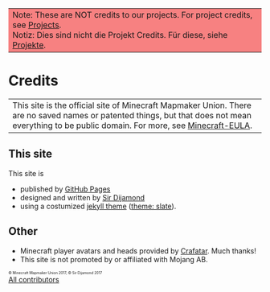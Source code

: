 <table align="center"><tr><td bgcolor="#F78181">Note: These are NOT credits to our projects. For project credits, see <a href="https://themaun.github.io/en/Projects">Projects</a>.<br />Notiz: Dies sind nicht die Projekt Credits. Für diese, siehe <a href="https://themaun.github.io/Projekte">Projekte</a>.</td></tr></table>

# Credits
<table align="center"><tr><td>This site is the official site of Minecraft Mapmaker Union. There are no saved names or patented things, but that does not mean everything to be public domain. For more, see <a href="https://account.mojang.com/documents/minecraft_eula">Minecraft-EULA</a>.</td></tr></table>

## This site
This site is  
* published by <a href="https://pages.github.com">GitHub Pages</a>  
* designed and written by [Sir Dijamond](https://themaun.github.com/Mitglieder/Sir_Dijamond)   
* using a costumized [jekyll theme](https://help.github.com/articles/about-the-jekyll-theme-chooser/) ([theme: slate](https://github.com/pages-themes/slate)).

## Other
* Minecraft player avatars and heads provided by <a href="https://crafatar.com">Crafatar</a>. Much thanks!
* This site is not promoted by or affiliated with Mojang AB.

<div style="font-size:50%">© Minecraft Mapmaker Union 2017, © Sir Dijamond 2017</div>  
<a href="https://github.com/TheMAUN/TheMAUN.github.io/graphs/contributors">All contributors</a>
